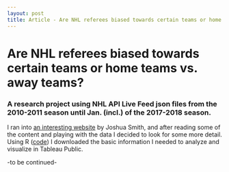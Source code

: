 ```yaml
---
layout: post
title: Article - Are NHL referees biased towards certain teams or home teams vs. away teams?
---
```

# Are NHL referees biased towards certain teams or home teams vs. away teams?
### A research project using NHL API Live Feed json files from the 2010-2011 season until Jan. (incl.) of the 2017-2018 season.

I ran into [an interesting website](http://scoutingtherefs.com) by Joshua Smith, and after reading some of the content and playing with the data I decided to look for some more detail. Using R ([code](https://github.com/rjweise/RESEARCH---NHL-Referees/blob/master/Rcode-NHLGameJSONperSeason)) I downloaded the basic information I needed to analyze and visualize in Tableau Public.

-to be continued-
